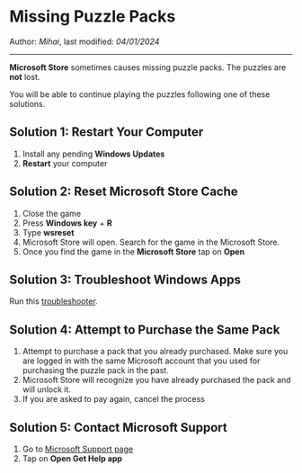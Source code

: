 # Missing Puzzle Packs

Author: *Mihai*, last modified: _04/01/2024_

---

**Microsoft Store** sometimes causes missing puzzle packs.
The puzzles are __not__ lost.

You will be able to continue playing the puzzles following one of these solutions.

## Solution 1: Restart Your Computer

1. Install any pending **Windows Updates**
1. **Restart** your computer

## Solution 2: Reset Microsoft Store Cache

1. Close the game
1. Press **Windows key** + **R**
1. Type **wsreset**
1. Microsoft Store will open. Search for the game in the Microsoft Store.
1. Once you find the game in the **Microsoft Store** tap on __Open__

## Solution 3: Troubleshoot Windows Apps

Run this [troubleshooter](https://support.microsoft.com/en-us/help/4027498/windows-run-the-troubleshooter-for-windows-apps).

## Solution 4: Attempt to Purchase the Same Pack

1. Attempt to purchase a pack that you already purchased. Make sure you are logged in with the same Microsoft account that you used for purchasing the puzzle pack in the past.
1. Microsoft Store will recognize you have already purchased the pack and will unlock it.
1. If you are asked to pay again, cancel the process

## Solution 5: Contact Microsoft Support

1. Go to [Microsoft Support page](https://support.microsoft.com/en-us/contactus)
1. Tap on **Open Get Help app**
